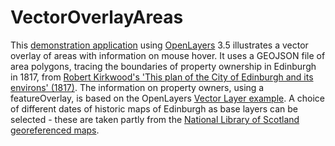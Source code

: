 VectorOverlayAreas
==================

This <a href="http://geo.nls.uk/maps/dev/digitalideas/vector_overlay_areas.html">demonstration application</a> using <a href="http://openlayers.org/">OpenLayers</a> 3.5 illustrates a vector overlay of areas with information on mouse hover. It uses a GEOJSON file of area polygons, tracing the boundaries of property ownership in Edinburgh in 1817, from <a href="http://maps.nls.uk/joins/416.html">Robert Kirkwood's 'This plan of the City of Edinburgh and its environs' (1817)</a>. The information on property owners, using a featureOverlay, is based on the OpenLayers <a href="http://openlayers.org/en/v3.5.0/examples/vector-layer.html">Vector Layer example</a>. A choice of different dates of historic maps of Edinburgh as base layers can be selected - these are taken partly from the <a href="http://maps.nls.uk/geo/explore/">National Library of Scotland georeferenced maps</a>.


